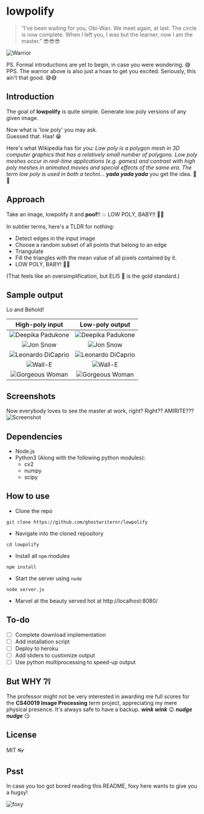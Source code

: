 # lowpolify

> “I’ve been waiting for you, Obi-Wan. We meet again, at last. The circle is now complete. When I left you, I was but the learner; now I am the master.” :sunglasses::sunglasses::sunglasses:

![Warrior](images/welcome.gif "Warrior")

PS. Formal introductions are yet to begin, in case you were wondering. :sweat_smile:  
PPS. The warrior above is also just a hoax to get you excited. Seriously, this ain't that good. :sweat_smile::sweat_smile:

## Introduction
The goal of __lowpolify__ is quite simple. Generate low poly versions of any given image.

Now what is 'low poly' you may ask.  
Guessed that. Haa! :grin:  

Here's what Wikipedia has for you: _Low poly is a polygon mesh in 3D computer graphics that has a relatively small number of polygons. Low poly meshes occur in real-time applications (e.g. games) and contrast with high poly meshes in animated movies and special effects of the same era. The term low poly is used in both a techni..._ **_yada yada yada_** you get the idea. :information_desk_person::information_desk_person:  

## Approach
Take an image, lowpolify it and **poof**!! :boom: LOW POLY, BABY!! :dancer::dancer:  

In subtler terms, here's a TLDR for nothing:
- Detect edges in the input image
- Choose a random subset of all points that belong to an edge
- Triangulate
- Fill the triangles with the mean value of all pixels contained by it.
- LOW POLY, BABY! :dancer::dancer:  

(That feels like an oversimplification, but ELI5 :baby: is the gold standard.)

## Sample output
Lo and Behold!

| High-poly input | Low-poly output |
| :---: |:---:|
| ![Deepika Padukone](images/Deepika-In.jpg) | ![Deepika Padukone](images/Deepika-Out.jpg) |
| ![Jon Snow](images/Jon-In.jpg) | ![Jon Snow](images/Jon-Out.jpg) |
| ![Leonardo DiCaprio](images/Leo-In.jpg) | ![Leonardo DiCaprio](images/Leo-Out.jpg) |
| ![Wall-E](images/Wall-E-In.jpg) | ![Wall-E](images/Wall-E-Out.jpg) |
| ![Gorgeous Woman](images/Woman-In.jpg) | ![Gorgeous Woman](images/Woman-Out.jpg) |

## Screenshots
Now everybody loves to see the master at work, right? Right?? AMIRITE???  
![Screenshot](images/Screenshot.png "Screenshot")

## Dependencies
- Node.js
- Python3 (Along with the following python modules):
    + cv2
    + numpy
    + scipy

## How to use
- Clone the repo
```Shell
git clone https://github.com/ghostwriternr/lowpolify
```

- Navigate into the cloned repository
```Shell
cd lowpolify
```

- Install all `npm` modules
```Shell
npm install
```

- Start the server using `node`
```Shell
node server.js
```

- Marvel at the beauty served hot at http://localhost:8080/

## To-do
- [ ] Complete download implementation
- [ ] Add installation script
- [ ] Deploy to heroku
- [ ] Add sliders to customize output
- [ ] Use python multiprocessing to speed-up output

## But WHY :grey_question::grey_exclamation:
The professor might not be very interested in awarding me full scores for the **CS40019 Image Processing** term project, appreciating my mere physical presence. It's always safe to have a backup. **_wink wink_** :wink: **_nudge nudge_** :smirk:

## License
MIT :eyeglasses:

## Psst
In case you too got bored reading this README, foxy here wants to give you a hugsy!  

<p>
  <img src="images/foxy.gif" alt="foxy" longdesc="https://www.behance.net/gallery/40196323/The-Little-Fox"/>
</p>
